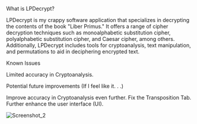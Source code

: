 What is LPDecrypt?

LPDecrypt is my crappy software application that specializes in decrypting the contents of the book "Liber Primus." It offers a range of cipher decryption techniques such as monoalphabetic substitution cipher, polyalphabetic substitution cipher, and Caesar cipher, among others. Additionally, LPDecrypt includes tools for cryptoanalysis, text manipulation, and permutations to aid in deciphering encrypted text.

Known Issues

Limited accuracy in Cryptoanalysis.


Potential future improvements (If I feel like it. . .)

Improve accuracy in Cryptoanalysis even further.
Fix the Transposition Tab.
Further enhance the user interface (UI).


![Screenshot_2](https://user-images.githubusercontent.com/85088397/224795592-d6cb3cf8-0f44-44fe-aca6-88e618f3c583.png)
